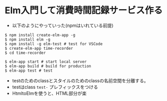 # Elm入門して消費時間記録サービス作る
- 以下のようにやっていった(npmはいれている前提)
```shell
$ npm install create-elm-app -g
$ npm install elm -g
$ npm install -g elm-test # test for VSCode
$ create-elm-app time-recorder
$ cd time-recorder

$ elm-app start # start local server
$ elm-app build # build for production
$ elm-app test # test 

```
- testのためのclassとスタイルのためのclassの名前空間を分離する。
- testはclass `test-` プレフィックスをつける
- HtmltoElmを使うと、HTML部分が楽